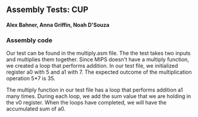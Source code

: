 ## Assembly Tests: CUP 

#### Alex Bahner, Anna Griffin, Noah D'Souza


### Assembly code

Our test can be found in the multiply.asm file. The the test takes two inputs and multiplies them together. Since MIPS doesn't have a multiply function, we created a loop that performs addition. In our test file, we initialized register a0 with 5 and a1 with 7. The expected outcome of the multiplication operation 5*7 is 35. 

The multiply function in our test file has a loop that performs addition a1 many times. During each loop, we add the sum value that we are holding in the v0 register. When the loops have completed, we will have the accumulated sum of a0. 


